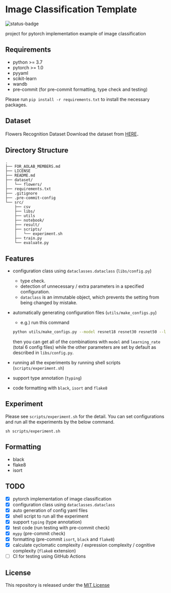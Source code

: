 # Image Classification Template

![status-badge](https://github.com/yiskw713/pytorch_template/workflows/mypy_pytest/badge.svg)

project for pytorch implementation example of image classification

## Requirements

* python >= 3.7
* pytorch >= 1.0
* pyyaml
* scikit-learn
* wandb
* pre-commit (for pre-commit formatting, type check and testing)

Please run `pip install -r requirements.txt` to install the necessary packages.

## Dataset

Flowers Recognition Dataset
Download the dataset from [HERE](https://www.kaggle.com/alxmamaev/flowers-recognition/download)．

## Directory Structure

```Directory Structure
.
├── FOR_AOLAB_MEMBERS.md
├── LICENSE
├── README.md
├── dataset/
│   └── flowers/
├── requirements.txt
├── .gitignore
├── .pre-commit-config
└── src/
    ├── csv
    ├── libs/
    ├── utils
    ├── notebook/
    ├── result/
    ├── scripts/
    │   └── experiment.sh
    ├── train.py
    └── evaluate.py
```

## Features

* configuration class using `dataclasses.dataclass` (`libs/config.py`)
  * type check.
  * detection of unnecessary / extra parameters in a specified configuration.
  * `dataclass` is an immutable object,
  which prevents the setting from being changed by mistake.
* automatically generating configuration files (`utils/make_configs.py`)
  * e.g.) run this command

  ```bash
  python utils/make_configs.py --model resnet18 resnet30 resnet50 --learning_rate 0.001 0.0001
  ```

  then you can get all of the combinations
  with `model` and `learning_rate` (total 6 config files)
  while the other parameters are set by default
  as described in `libs/config.py`.
* running all the experiments by running shell scripts (`scripts/experiment.sh`)
* support type annotation (`typing`)
* code formatting with `black`, `isort` and `flake8`

## Experiment

Please see `scripts/experiment.sh` for the detail.
You can set configurations and run all the experiments by the below command.

```shell
sh scripts/experiment.sh
```

## Formatting

* black
* flake8
* isort

## TODO

* [x] pytorch implementation of image classification
* [x] configuration class using `dataclasses.dataclass`
* [x] auto generation of config yaml files
* [x] shell script to run all the experiment
* [x] support `typing` (type annotation)
* [x] test code (run testing with pre-commit check)
* [x] `mypy` (pre-commit check)
* [x] formatting (pre-commit `isort`, `black` and `flake8`)
* [x] calculate cyclomatic complexity / expression complexity / cognitive complexity (`flake8` extension)
* [ ] CI for testing using GitHub Actions

## License

This repository is released under the [MIT License](./LICENSE)
